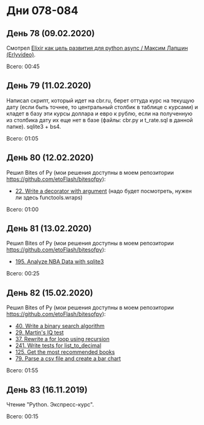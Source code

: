 # Дни 078-084

## День 78 (09.02.2020)

Смотрел [Elixir как цель развития для python async / Максим Лапшин (Erlyvideo)](https://youtu.be/SyThlZhuUBQ).

Всего: 00:45

## День 79 (11.02.2020)

Написал скрипт, который идет на cbr.ru, берет оттуда курс на текущую дату (если быть точнее, то центральный столбик в таблице с курсами) и кладет в базу эти курсы доллара и евро к рублю, если на полученную из столбика дату их еще нет в базе (файлы: cbr.py и t_rate.sql в данной папке). sqlite3 + bs4.

Всего: 01:05

## День 80 (12.02.2020)

Решил Bites of Py (мои решения доступны в моем репозитории https://github.com/etoFlash/bitesofpy):

* [22. Write a decorator with argument](https://codechalleng.es/bites/22/) (надо будет посмотреть, нужен ли здесь functools.wraps)

Всего: 01:00

## День 81 (13.02.2020)

Решил Bites of Py (мои решения доступны в моем репозитории https://github.com/etoFlash/bitesofpy):

* [195. Analyze NBA Data with sqlite3](https://codechalleng.es/bites/195/)

Всего: 00:25

## День 82 (15.02.2020)

Решил Bites of Py (мои решения доступны в моем репозитории https://github.com/etoFlash/bitesofpy):

* [40. Write a binary search algorithm](https://codechalleng.es/bites/40/)
* [29. Martin's IQ test](https://codechalleng.es/bites/29/)
* [37. Rewrite a for loop using recursion](https://codechalleng.es/bites/37/)
* [241. Write tests for list_to_decimal](https://codechalleng.es/bites/241/)
* [125. Get the most recommended books](https://codechalleng.es/bites/125/)
* [79. Parse a csv file and create a bar chart](https://codechalleng.es/bites/79/)

Всего: 01:55

## День 83 (16.11.2019)

Чтение "Python. Экспресс-курс".

Всего: 00:15

